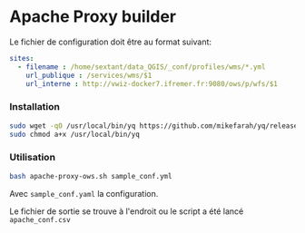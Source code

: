 Apache Proxy builder
========================

Le fichier de configuration doit être au format suivant:

``` yaml
sites: 
  - filename : /home/sextant/data_QGIS/_conf/profiles/wms/*.yml
    url_publique : /services/wms/$1
    url_interne : http://vwiz-docker7.ifremer.fr:9080/ows/p/wfs/$1

```


### Installation

```bash
sudo wget -qO /usr/local/bin/yq https://github.com/mikefarah/yq/releases/latest/download/yq_linux_amd64                                                                                           
sudo chmod a+x /usr/local/bin/yq 
```

### Utilisation

```bash
bash apache-proxy-ows.sh sample_conf.yml
```

Avec `sample_conf.yaml` la configuration.

Le fichier de sortie se trouve à l'endroit ou le script a été lancé `apache_conf.csv`
